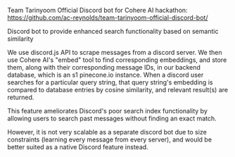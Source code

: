 Team Tarinyoom Official Discord bot for Cohere AI hackathon: 
https://github.com/ac-reynolds/team-tarinyoom-official-discord-bot/

Discord bot to provide enhanced search functionality based on semantic similarity

We use discord.js API to scrape messages from a discord server. We then use Cohere AI's "embed" tool to find corresponding embeddings, and store them, along with their corresponding message IDs, in our backend database, which is an s1 pinecone.io instance. When a discord user searches for a particular query string, that query string's embedding is compared to database entries by cosine similarity, and relevant result(s) are returned. 

This feature ameliorates Discord's poor search index functionality by allowing users to search past messages without finding an exact match.

However, it is not very scalable as a separate discord bot due to size constraints (learning every message from every server), and would be better suited as a native Discord feature instead.
